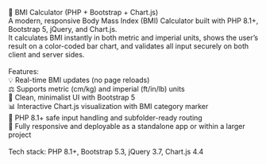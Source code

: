 🧮 BMI Calculator (PHP + Bootstrap + Chart.js)</br>
A modern, responsive Body Mass Index (BMI) Calculator built with PHP 8.1+, Bootstrap 5, jQuery, and Chart.js.</br>
It calculates BMI instantly in both metric and imperial units, shows the user’s result on a color-coded bar chart, and validates all input securely on both client and server sides.</br>
</br>
Features:</br>
💡 Real-time BMI updates (no page reloads)</br>
⚖️ Supports metric (cm/kg) and imperial (ft/in/lb) units</br>
🎨 Clean, minimalist UI with Bootstrap 5</br>
📊 Interactive Chart.js visualization with BMI category marker</br>
🔐 PHP 8.1+ safe input handling and subfolder-ready routing</br>
🚀 Fully responsive and deployable as a standalone app or within a larger project</br>
</br>
Tech stack: PHP 8.1+, Bootstrap 5.3, jQuery 3.7, Chart.js 4.4</br>
